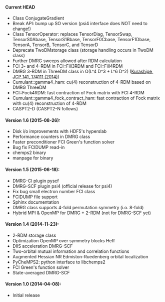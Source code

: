 #### Current HEAD
* Class ConjugateGradient
* Break API: bump up SO version (psi4 interface does NOT need to change!)
* Class TensorOperator: replaces TensorDiag, TensorSwap, TensorS0Abase, TensorS1Bbase, TensorF0Cbase, TensorF1Dbase, TensorA, TensorB, TensorC, and TensorD
* Deprecate TwoDMstorage class (storage handling occurs in TwoDM class)
* Further DMRG sweeps allowed after RDM calculation
* FCI 3- and 4-RDM in FCI::Fill3RDM and FCI::Fill4RDM
* DMRG 3-RDM in ThreeDM class in O(L^4 D^3 + L^6 D^2) ([Kurashige, JCP 141, 174111 (2014)](http://dx.doi.org/10.1063/1.4900878))
* Cumulant::gamma4_ham: cu(4) reconstruction of 4-RDM based on DMRG ThreeDM
* FCI::Fock4RDM: fast contraction of Fock matrix with FCI 4-RDM
* Cumulant::gamma4_fock_contract_ham: fast contraction of Fock matrix with cu(4) reconstruction of 4-RDM
* CASPT2-D (CASPT2-N follows)

#### Version 1.6 (2015-08-26):
* Disk i/o improvements with HDF5's hyperslab
* Performance counters in DMRG class
* Faster preconditioner FCI Green's function solver
* Bug fix FCIDUMP read-in
* chemps2 binary
* manpage for binary

#### Version 1.5 (2015-06-18):
* DMRG-CI plugin pyscf
* DMRG-SCF plugin psi4 (official release for psi4)
* Fix bug small electron number FCI class
* FCIDUMP file support
* Sphinx documentation
* DMRG class supports 4-fold permutation symmetry (i.o. 8-fold)
* Hybrid MPI & OpenMP for DMRG + 2-RDM (not for DMRG-SCF yet)

#### Version 1.4 (2014-11-23):
* 2-RDM storage class
* Optimization OpenMP over symmetry blocks Heff
* DIIS acceleration DMRG-SCF
* Two-orbital mutual information and correlation functions
* Augmented Hessian NR Edmiston-Ruedenberg orbital localization
* PyCheMPS2: python interface to libchemps2
* FCI Green's function solver
* State-averaged DMRG-SCF

#### Version 1.0 (2014-04-08):
* Initial release

